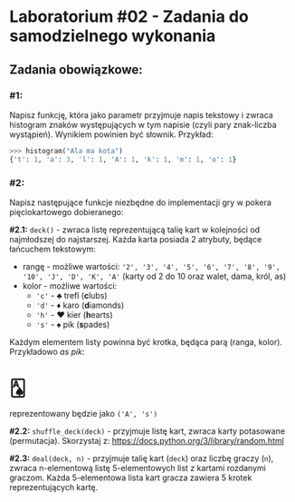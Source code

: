 # Laboratorium #02 - Zadania do samodzielnego wykonania

## Zadania obowiązkowe:

### #1:

Napisz funkcję, która jako parametr przyjmuje napis tekstowy i zwraca histogram znaków
występujących w tym napisie (czyli pary znak-liczba wystąpień). Wynikiem powinien być
słownik. Przykład:

```python
>>> histogram("Ala ma kota")
{'t': 1, 'a': 3, 'l': 1, 'A': 1, 'k': 1, 'm': 1, 'o': 1}
```

### #2:

Napisz następujące funkcje niezbędne do implementacji gry w pokera pięciokartowego dobieranego:

**#2.1:** ```deck()``` - zwraca listę reprezentującą talię kart w kolejności od najmłodszej do najstarszej. Każda karta posiada 2 atrybuty, będące łańcuchem tekstowym:
- rangę - możliwe wartości: ```'2', '3', '4', '5', '6', '7', '8', '9', '10', 'J', 'D', 'K', 'A'``` (karty od 2 do 10 oraz walet, dama, król, as)
- kolor - możliwe wartości: 
  - ```'c'``` - &clubs; trefl (**c**lubs)
  - ```'d'``` - &diams; karo (**d**iamonds)
  - ```'h'``` - &hearts; kier (**h**earts)
  - ```'s'``` - &spades; pik (**s**pades)
 
Każdym elementem listy powinna być krotka, będąca parą (ranga, kolor). Przykładowo *as pik*:
 
 # &#127137;
 
 reprezentowany będzie jako ```('A', 's')```
 
**#2.2:** ```shuffle_deck(deck)``` - przyjmuje listę kart, zwraca karty potasowane (permutacja). Skorzystaj z: https://docs.python.org/3/library/random.html

**#2.3:** ```deal(deck, n)``` - przyjmuje talię kart (```deck```) oraz liczbę graczy (```n```), zwraca n-elementową listę 5-elementowych list z kartami rozdanymi graczom. Każda 5-elementowa lista kart gracza zawiera 5 krotek reprezentujących kartę.  

